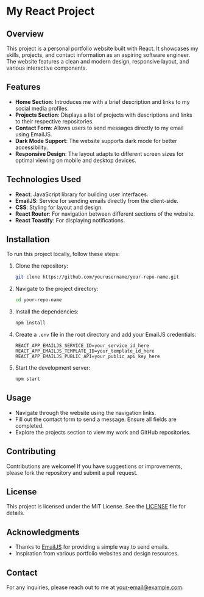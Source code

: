 # My React Project

## Overview
This project is a personal portfolio website built with React. It showcases my skills, projects, and contact information as an aspiring software engineer. The website features a clean and modern design, responsive layout, and various interactive components.

## Features
- **Home Section**: Introduces me with a brief description and links to my social media profiles.
- **Projects Section**: Displays a list of projects with descriptions and links to their respective repositories.
- **Contact Form**: Allows users to send messages directly to my email using EmailJS.
- **Dark Mode Support**: The website supports dark mode for better accessibility.
- **Responsive Design**: The layout adapts to different screen sizes for optimal viewing on mobile and desktop devices.

## Technologies Used
- **React**: JavaScript library for building user interfaces.
- **EmailJS**: Service for sending emails directly from the client-side.
- **CSS**: Styling for layout and design.
- **React Router**: For navigation between different sections of the website.
- **React Toastify**: For displaying notifications.

## Installation
To run this project locally, follow these steps:

1. Clone the repository:
   ```bash
   git clone https://github.com/yourusername/your-repo-name.git
   ```

2. Navigate to the project directory:
   ```bash
   cd your-repo-name
   ```

3. Install the dependencies:
   ```bash
   npm install
   ```

4. Create a `.env` file in the root directory and add your EmailJS credentials:
   ```plaintext
   REACT_APP_EMAILJS_SERVICE_ID=your_service_id_here
   REACT_APP_EMAILJS_TEMPLATE_ID=your_template_id_here
   REACT_APP_EMAILJS_PUBLIC_API=your_public_api_key_here
   ```

5. Start the development server:
   ```bash
   npm start
   ```

## Usage
- Navigate through the website using the navigation links.
- Fill out the contact form to send a message. Ensure all fields are completed.
- Explore the projects section to view my work and GitHub repositories.

## Contributing
Contributions are welcome! If you have suggestions or improvements, please fork the repository and submit a pull request.

## License
This project is licensed under the MIT License. See the [LICENSE](LICENSE) file for details.

## Acknowledgments
- Thanks to [EmailJS](https://www.emailjs.com/) for providing a simple way to send emails.
- Inspiration from various portfolio websites and design resources.

## Contact
For any inquiries, please reach out to me at [your-email@example.com](mailto:your-email@example.com).
